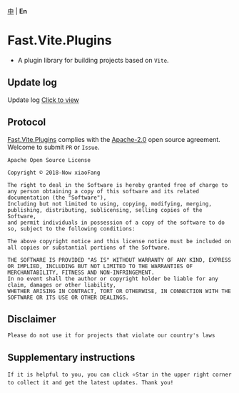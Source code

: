 [中](https://gitee.com/China-xiaoFang/fast.vite.plugins) | **En**

# Fast.Vite.Plugins

- A plugin library for building projects based on `Vite`.

## Update log

Update log [Click to view](https://gitee.com/China-xiaoFang/fast.vite.plugins/commits/master)

## Protocol

[Fast.Vite.Plugins](https://gitee.com/China-xiaoFang/fast.vite.plugins) complies with the [Apache-2.0](https://gitee.com/China-xiaoFang/fast.vite.plugins/blob/master/LICENSE) open source agreement. Welcome to submit `PR` or `Issue`.

```
Apache Open Source License

Copyright © 2018-Now xiaoFang

The right to deal in the Software is hereby granted free of charge to any person obtaining a copy of this software and its related documentation (the "Software"),
Including but not limited to using, copying, modifying, merging, publishing, distributing, sublicensing, selling copies of the Software,
and permit individuals in possession of a copy of the software to do so, subject to the following conditions:

The above copyright notice and this license notice must be included on all copies or substantial portions of the Software.

THE SOFTWARE IS PROVIDED "AS IS" WITHOUT WARRANTY OF ANY KIND, EXPRESS OR IMPLIED, INCLUDING BUT NOT LIMITED TO THE WARRANTIES OF MERCHANTABILITY, FITNESS AND NON-INFRINGEMENT.
In no event shall the author or copyright holder be liable for any claim, damages or other liability,
WHETHER ARISING IN CONTRACT, TORT OR OTHERWISE, IN CONNECTION WITH THE SOFTWARE OR ITS USE OR OTHER DEALINGS.
```

## Disclaimer

```
Please do not use it for projects that violate our country's laws
```

## Supplementary instructions

```
If it is helpful to you, you can click ⭐Star in the upper right corner to collect it and get the latest updates. Thank you!
```
